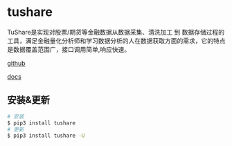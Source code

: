 # tushare
TuShare是实现对股票/期货等金融数据从数据采集、清洗加工 到 数据存储过程的工具，满足金融量化分析师和学习数据分析的人在数据获取方面的需求，它的特点是数据覆盖范围广，接口调用简单,响应快速。

[github](https://github.com/waditu/tushare)

[docs](http://tushare.org/fundamental.html)

## 安装&更新
```bash
# 安装
$ pip3 install tushare
# 更新
$ pip3 install tushare -U
```

